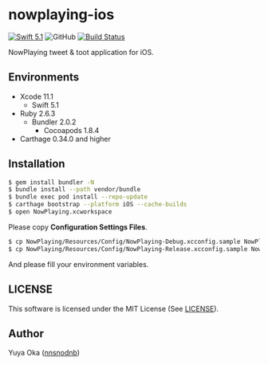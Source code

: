 # nowplaying-ios

[![Swift 5.1](https://img.shields.io/badge/language-Swift5.1-orange.svg)](https://developer.apple.com/swift)
![GitHub](https://img.shields.io/github/license/nnsnodnb/nowplaying-ios.svg)
[![Build Status](https://app.bitrise.io/app/8eca75fbd7da8604/status.svg?token=yseu5iRESgLabX5CHEjvWg&branch=deploygate)](https://app.bitrise.io/app/8eca75fbd7da8604)

NowPlaying tweet & toot application for iOS.

## Environments

- Xcode 11.1
  - Swift 5.1
- Ruby 2.6.3
  - Bundler 2.0.2
    - Cocoapods 1.8.4
- Carthage 0.34.0 and higher

## Installation

```bash
$ gem install bundler -N
$ bundle install --path vendor/bundle
$ bundle exec pod install --repo-update
$ carthage bootstrap --platform iOS --cache-builds
$ open NowPlaying.xcworkspace
```

Please copy **Configuration Settings Files**.

```bash
$ cp NowPlaying/Resources/Config/NowPlaying-Debug.xcconfig.sample NowPlaying/Resources/Config/NowPlaying-Debug.xcconfig
$ cp NowPlaying/Resources/Config/NowPlaying-Release.xcconfig.sample NowPlaying/Resources/Config/NowPlaying-Release.xcconfig
```

And please fill your environment variables.

## LICENSE

This software is licensed under the MIT License (See [LICENSE](LICENSE)).

## Author

Yuya Oka ([nnsnodnb](https://github.com/nnsnodnb))

